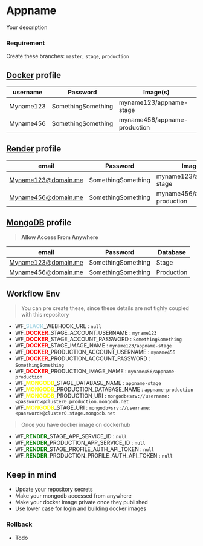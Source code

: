# Appname

Your description

### Requirement

Create these branches: `master`, `stage`, `production`

## **[Docker](https://hub.docker.com)** profile

| username  | Password           | Image(s)                     |
| --------- | ------------------ | ---------------------------- |
| Myname123 | SomethingSomething | myname123/appname-stage      |
| Myname456 | SomethingSomething | myname456/appname-production |

## **[Render](https://render.com)** profile

| email               | Password           | Image                        |
| ------------------- | ------------------ | ---------------------------- |
| Myname123@domain.me | SomethingSomething | myname123/appname-stage      |
| Myname456@domain.me | SomethingSomething | myname456/appname-production |

## **[MongoDB](https://www.mongodb.com)** profile

> **Allow Access From Anywhere**

| email               | Password           | Database   |
| ------------------- | ------------------ | ---------- |
| Myname123@domain.me | SomethingSomething | Stage      |
| Myname456@domain.me | SomethingSomething | Production |

## Workflow Env

> You can pre create these, since these details are not tighly coupled with this repository

- WF\_<span style="color:lightblue;">**SLACK**</span>\_WEBHOOK_URL : `null`
- WF\_<span style="color:red;">**DOCKER**</span>\_STAGE_ACCOUNT_USERNAME : `myname123`
- WF\_<span style="color:red;">**DOCKER**</span>\_STAGE_ACCOUNT_PASSWORD : `SomethingSomething`
- WF\_<span style="color:red;">**DOCKER**</span>\_STAGE_IMAGE_NAME : `myname123/appname-stage`
- WF\_<span style="color:red;">**DOCKER**</span>\_PRODUCTION_ACCOUNT_USERNAME : `myname456`
- WF\_<span style="color:red;">**DOCKER**</span>\_PRODUCTION_ACCOUNT_PASSWORD : `SomethingSomething`
- WF\_<span style="color:red;">**DOCKER**</span>\_PRODUCTION_IMAGE_NAME : `myname456/appname-production`
- WF\_<span style="color:yellow;">**MONGODB**</span>\_STAGE_DATABASE_NAME : `appname-stage`
- WF\_<span style="color:yellow;">**MONGODB**</span>\_PRODUCTION_DATABASE_NAME : `appname-production`
- WF\_<span style="color:yellow;">**MONGODB**</span>\_PRODUCTION_URI : `mongodb+srv://username:<password>@cluster0.production.mongodb.net`
- WF\_<span style="color:yellow;">**MONGODB**</span>\_STAGE_URI : `mongodb+srv://username:<password>@cluster0.stage.mongodb.net`

> Once you have docker image on dockerhub

- WF\_<span style="color:green;">**RENDER**</span>\_STAGE_APP_SERVICE_ID : `null`
- WF\_<span style="color:green;">**RENDER**</span>\_PRODUCTION_APP_SERVICE_ID : `null`
- WF\_<span style="color:green;">**RENDER**</span>\_STAGE_PROFILE_AUTH_API_TOKEN : `null`
- WF\_<span style="color:green;">**RENDER**</span>\_PRODUCTION_PROFILE_AUTH_API_TOKEN : `null`

## Keep in mind

- Update your repository secrets
- Make your mongodb accessed from anywhere
- Make your docker image private once they published
- Use lower case for login and building docker images

### Rollback

- Todo

